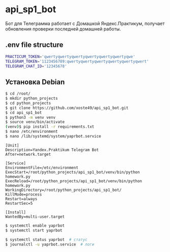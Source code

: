 # api_sp1_bot
Бот для Телеграмма работает с Домашкой Яндекс.Практикум, получает обновления проверки последней домашней работы.

## .env file structure
```bash
PRACTICUM_TOKEN='qwertyqwertyqwertyqwertyqwertyqwertyqwe'
TELEGRAM_TOKEN='1123456789:qwertyqwertyqwertyqwertyqwertyqwert'
TELEGRAM_CHAT_ID='12345678'
```

## Установка Debian
```bash
$ cd /root/
$ mkdir python_projects
$ cd python_projects
$ git clone https://github.com/xoste49/api_sp1_bot.git
$ cd api_sp1_bot
$ python3 -m venv venv
$ source venv/bin/activate
(venv)$ pip install -r requirements.txt
$ nano /etc/environment
$ nano /lib/systemd/system/yaprbot.service
```

```
[Unit]
Description=Yandex.Praktikum Telegram Bot
After=network.target

[Service]
EnvironmentFile=/etc/environment
ExecStart=/root/python_projects/api_sp1_bot/venv/bin/python homework.py
ExecReload=/root/python_projects/api_sp1_bot/venv/bin/python homework.py
WorkingDirectory=/root/python_projects/api_sp1_bot/
KillMode=process
Restart=always
RestartSec=5

[Install]
WantedBy=multi-user.target
```

```bash
$ systemctl enable yaprbot
$ systemctl start yaprbot

$ systemctl status yaprbot  # статус
$ journalctl -u yaprbot.service  # логи
```
